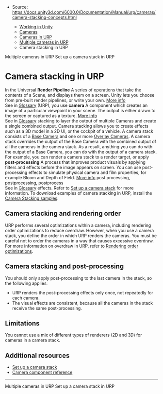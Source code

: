 * Source: https://docs.unity3d.com/6000.0/Documentation/Manual/urp/cameras/camera-stacking-concepts.html

  * [Working in Unity](https://docs.unity3d.com/6000.0/Documentation/Manual/working-in-unity.html)
  * [Cameras](https://docs.unity3d.com/6000.0/Documentation/Manual/Cameras.html)
  * [Cameras in URP](https://docs.unity3d.com/6000.0/Documentation/Manual/urp/urp-cameras-landing.html)
  * [Multiple cameras in URP](https://docs.unity3d.com/6000.0/Documentation/Manual/urp/cameras-multiple.html)
  * Camera stacking in URP


[](https://docs.unity3d.com/6000.0/Documentation/Manual/urp/cameras-multiple.html)
Multiple cameras in URP
[](https://docs.unity3d.com/6000.0/Documentation/Manual/urp/camera-stacking.html)
Set up a camera stack in URP
# Camera stacking in URP
In the Universal **Render Pipeline** A series of operations that take the contents of a Scene, and displays them on a screen. Unity lets you choose from pre-built render pipelines, or write your own. [More info](https://docs.unity3d.com/6000.0/Documentation/Manual/render-pipelines.html)  
See in [Glossary](https://docs.unity3d.com/6000.0/Documentation/Manual/Glossary.html#Renderpipeline) (URP), you use **camera** A component which creates an image of a particular viewpoint in your scene. The output is either drawn to the screen or captured as a texture. [More info](https://docs.unity3d.com/6000.0/Documentation/Manual/CamerasOverview.html)  
See in [Glossary](https://docs.unity3d.com/6000.0/Documentation/Manual/Glossary.html#Camera) stacking to layer the output of multiple Cameras and create a single combined output. Camera stacking allows you to create effects such as a 3D model in a 2D UI, or the cockpit of a vehicle.
A camera stack consists of a [Base Camera](https://docs.unity3d.com/6000.0/Documentation/Manual/urp/camera-types-and-render-type-introduction.html#base-camera) and one or more [Overlay Cameras](https://docs.unity3d.com/6000.0/Documentation/Manual/urp/camera-types-and-render-type-introduction.html#overlay-camera). A camera stack overrides the output of the Base Camera with the combined output of all the cameras in the camera stack. As a result, anything you can do with the output of a Base Camera, you can do with the output of a camera stack. For example, you can render a camera stack to a render target, or apply **post-processing** A process that improves product visuals by applying filters and effects before the image appears on screen. You can use post-processing effects to simulate physical camera and film properties, for example Bloom and Depth of Field. [More info](https://docs.unity3d.com/6000.0/Documentation/Manual/PostProcessingOverview.html) post processing, postprocessing, postprocess  
See in [Glossary](https://docs.unity3d.com/6000.0/Documentation/Manual/Glossary.html#post-processing) effects.
Refer to [Set up a camera stack](https://docs.unity3d.com/6000.0/Documentation/Manual/urp/camera-stacking.html) for more information. To download examples of camera stacking in URP, install the [Camera Stacking samples](https://docs.unity3d.com/6000.0/Documentation/Manual/urp/package-sample-urp-package-samples.html#camera-stacking).
## Camera stacking and rendering order
URP performs several optimizations within a camera, including rendering order optimizations to reduce overdraw. However, when you use a camera stack, you define the order in which URP renders the cameras. You must be careful not to order the cameras in a way that causes excessive overdraw. For more information on overdraw in URP, refer to [Rendering order optimizations](https://docs.unity3d.com/6000.0/Documentation/Manual/urp/cameras-advanced.html#rendering-order-optimizations).
## Camera stacking and post-processing
You should only apply post-processing to the last camera in the stack, so the following applies:
  * URP renders the post-processing effects only once, not repeatedly for each camera.
  * The visual effects are consistent, because all the cameras in the stack receive the same post-processing.


## Limitations
You cannot use a mix of different types of renderers (2D and 3D) for cameras in a camera stack.
## Additional resources
  * [Set up a camera stack](https://docs.unity3d.com/6000.0/Documentation/Manual/urp/camera-stacking.html)
  * [Camera component reference](https://docs.unity3d.com/6000.0/Documentation/Manual/urp/camera-component-reference.html)


* * *
[](https://docs.unity3d.com/6000.0/Documentation/Manual/urp/cameras-multiple.html)
Multiple cameras in URP
[](https://docs.unity3d.com/6000.0/Documentation/Manual/urp/camera-stacking.html)
Set up a camera stack in URP
